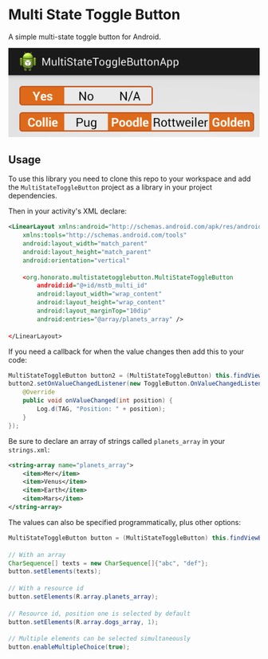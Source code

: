 Multi State Toggle Button
=========================

A simple multi-state toggle button for Android.

![Example](img/example1.png)

## Usage ##

To use this library you need to clone this repo to your workspace and add the `MultiStateToggleButton` project as a library in your project dependencies.

Then in your activity's XML declare:

```xml
<LinearLayout xmlns:android="http://schemas.android.com/apk/res/android"
    xmlns:tools="http://schemas.android.com/tools"
    android:layout_width="match_parent"
    android:layout_height="match_parent"
    android:orientation="vertical"

	<org.honorato.multistatetogglebutton.MultiStateToggleButton
		android:id="@+id/mstb_multi_id"
		android:layout_width="wrap_content"
		android:layout_height="wrap_content"
		android:layout_marginTop="10dip"
		android:entries="@array/planets_array" />

</LinearLayout>
```

If you need a callback for when the value changes then add this to your code:

```java
MultiStateToggleButton button2 = (MultiStateToggleButton) this.findViewById(R.id.mstb_multi_id);
button2.setOnValueChangedListener(new ToggleButton.OnValueChangedListener() {
	@Override
	public void onValueChanged(int position) {
		Log.d(TAG, "Position: " + position);
	}
});
```

Be sure to declare an array of strings called `planets_array` in your `strings.xml`:

```xml
<string-array name="planets_array">
	<item>Mer</item>
	<item>Venus</item>
	<item>Earth</item>
	<item>Mars</item>
</string-array>
```

The values can also be specified programmatically, plus other options:

```java
MultiStateToggleButton button = (MultiStateToggleButton) this.findViewById(R.id.mstb_multi_id);

// With an array
CharSequence[] texts = new CharSequence[]{"abc", "def"};
button.setElements(texts);

// With a resource id
button.setElements(R.array.planets_array);

// Resource id, position one is selected by default
button.setElements(R.array.dogs_array, 1);
		
// Multiple elements can be selected simultaneously
button.enableMultipleChoice(true);
```
